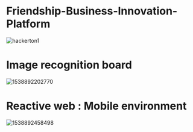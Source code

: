 # Friendship-Business-Innovation-Platform
![hackerton1](https://user-images.githubusercontent.com/35095311/46578759-720deb80-ca41-11e8-9d8b-be421626d2d7.png)

# Image recognition board
![1538892202770](https://user-images.githubusercontent.com/35095311/46578859-7a1a5b00-ca42-11e8-981d-84073b8ee9cc.gif)

# Reactive web : Mobile environment
![1538892458498](https://user-images.githubusercontent.com/35095311/46578894-ec8b3b00-ca42-11e8-9551-589630254437.gif)

